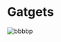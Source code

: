 # Gatgets

![bbbbp](https://user-images.githubusercontent.com/56666070/216042471-af1d4c54-4e13-476e-9549-6e884c838cb1.png)
